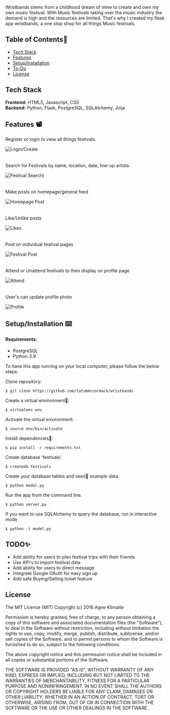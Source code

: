 # <img src="">

Wristbands stems from a childhood dream of mine to create and own my own music festival. With Music festivals taking over the music industry the demand is high and the resources are limited. That's why I created my flask app wristbands, a one stop shop for all things Music festivals. 

## Table of Contents🐛

* [Tech Stack](#tech-stack)
* [Features](#features)
* [Setup/Installation](#installation)
* [To-Do](#future)
* [License](#license)

## <a name="tech-stack"></a>Tech Stack

__Frontend:__ HTML5, Javascript, CSS <br/>
__Backend:__ Python, Flask, PostgreSQL, SQLAlchemy, Jinja<br/>

## <a name="features"></a>Features 📽

Register or login to view all things festivals.  
  
![Login/Create](/wristbands/static/readmeimg/LOGIN:CREATE.gif)
<br/><br/><br/>
Search for Festivals by name, location, date, line-up artists. 
  
![Festival Search](/wristbands/static/readmeimg/SEARCH.gif))
<br/><br/><br/>
Make posts on homepage/general feed
  
![Homepage Post](/wristbands/static/readmeimg/HOMEPOST.gif)
<br/><br/><br/>
Like/Unlike posts
  
![Likes](/wristbands/static/readmeimg/LIKES.gif)
<br/><br/><br/>
Post on individual festival pages 
  
![Festival Post](/wristbands/static/readmeimg/FESTPOST.gif)
<br/><br/><br/>
Attend or Unattend festivals to then display on profile page

![Attend](/wristbands/static/readmeimg/ATTEND.gif)
<br/><br/><br/>
User's can update profile photo

![Profile](/wristbands/static/readmeimg/PROFILE.gif)




## <a name="installation"></a>Setup/Installation ⌨️

#### Requirements:

- PostgreSQL
- Python 3.9


To have this app running on your local computer, please follow the below steps:

Clone repository:
```
$ git clone https://github.com/tatummccormack/wristbands
```
Create a virtual environment🔮:
```
$ virtualenv env
```
Activate the virtual environment:
```
$ source env/bin/activate
```
Install dependencies🔗:
```
$ pip install -r requirements.txt
```

Create database 'festivals'.
```
$ createdb festivals
```
Create your database tables and seed🌱 example data.
```
$ python model.py
```
Run the app from the command line.
```
$ python server.py
```
If you want to use SQLAlchemy to query the database, run in interactive mode
```
$ python -i model.py
```

## <a name="future"></a>TODO✨
* Add ability for users to plan festival trips with their friends
* Use API's to import festival data 
* Add ability for users to direct message 
* Integrate Google OAuth for easy sign up
* Add safe Buying/Selling ticket feature

## <a name="license"></a>License

The MIT License (MIT)
Copyright (c) 2016 Agne Klimaite 

Permission is hereby granted, free of charge, to any person obtaining a copy of
this software and associated documentation files (the "Software"), to deal in
the Software without restriction, including without limitation the rights to
use, copy, modify, merge, publish, distribute, sublicense, and/or sell copies
of the Software, and to permit persons to whom the Software is furnished to do
so, subject to the following conditions:

The above copyright notice and this permission notice shall be included in all
copies or substantial portions of the Software.

THE SOFTWARE IS PROVIDED "AS IS", WITHOUT WARRANTY OF ANY KIND, EXPRESS OR
IMPLIED, INCLUDING BUT NOT LIMITED TO THE WARRANTIES OF MERCHANTABILITY,
FITNESS FOR A PARTICULAR PURPOSE AND NONINFRINGEMENT. IN NO EVENT SHALL THE
AUTHORS OR COPYRIGHT HOLDERS BE LIABLE FOR ANY CLAIM, DAMAGES OR OTHER
LIABILITY, WHETHER IN AN ACTION OF CONTRACT, TORT OR OTHERWISE, ARISING FROM,
OUT OF OR IN CONNECTION WITH THE SOFTWARE OR THE USE OR OTHER DEALINGS IN THE
SOFTWARE.